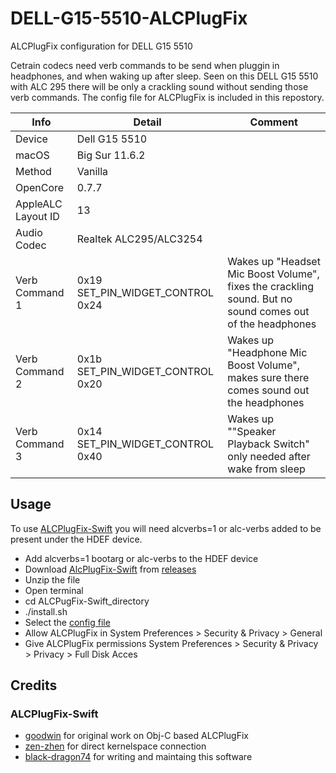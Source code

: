 # DELL-G15-5510-ALCPlugFix
ALCPlugFix configuration for DELL G15 5510

Cetrain codecs need verb commands to be send when pluggin in headphones, and when waking up after sleep.
Seen on this DELL G15 5510 with ALC 295 there will be only a crackling sound without sending those verb commands. 
The config file for ALCPlugFix is included in this repostory.


| Info          | Detail        | Comment |
| ------------- | ------------- | ------- |
| Device        | Dell G15 5510 | |
| macOS         | Big Sur 11.6.2| |
| Method        | Vanilla       | |
| OpenCore      | 0.7.7         | |
| AppleALC Layout ID | 13 |       |
| Audio Codec | Realtek ALC295/ALC3254
| Verb Command 1 | 0x19 SET_PIN_WIDGET_CONTROL 0x24 | Wakes up "Headset Mic Boost Volume", fixes the crackling sound. But no sound comes out of the headphones |
| Verb Command 2 | 0x1b SET_PIN_WIDGET_CONTROL 0x20 | Wakes up "Headphone Mic Boost Volume", makes sure there comes sound out the headphones |
| Verb Command 3 | 0x14 SET_PIN_WIDGET_CONTROL 0x40 | Wakes up ""Speaker Playback Switch" only needed after wake from sleep |


 ## Usage
To use [ALCPlugFix-Swift](https://github.com/black-dragon74/ALCPlugFix-Swift) you will need alcverbs=1 or alc-verbs added to be present under the HDEF device.

- Add alcverbs=1 bootarg or alc-verbs to the HDEF device
- Download [AlcPlugFix-Swift](https://github.com/black-dragon74/ALCPlugFix-Swift/) from [releases](https://github.com/black-dragon74/ALCPlugFix-Swift/releases)
- Unzip the file
- Open terminal
- cd ALCPugFix-Swift_directory 
- ./install.sh
- Select the [config file](https://github.com/TheHackGuy/DELL-G15-5510-ALCPlugFix/blob/main/DELL_G15_5510_ALC295.plist)
- Allow ALCPlugFix in System Preferences > Security & Privacy > General
- Give ALCPlugFix permissions System Preferences > Security & Privacy > Privacy > Full Disk Acces

## Credits
### ALCPlugFix-Swift
- [goodwin](https://github.com/goodwin) for original work on Obj-C based ALCPlugFix
- [zen-zhen](https://github.com/zhen-zen) for direct kernelspace connection
- [black-dragon74](https://github.com/black-dragon74) for writing and maintaing this software

